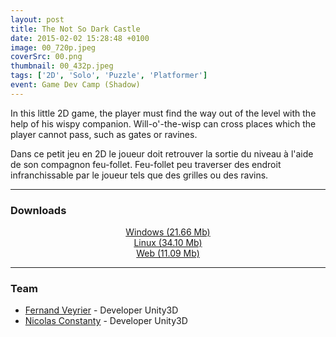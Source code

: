 ```yaml
---
layout: post
title: The Not So Dark Castle
date: 2015-02-02 15:28:48 +0100
image: 00_720p.jpeg
coverSrc: 00.png
thumbnail: 00_432p.jpeg
tags: ['2D', 'Solo', 'Puzzle', 'Platformer']
event: Game Dev Camp (Shadow)
---
```

In this little 2D game, the player must find the way out of the level with the help of his wispy companion. Will-o'-the-wisp can cross places which the player cannot pass, such as gates or ravines.

Dans ce petit jeu en 2D le joueur doit retrouver la sortie du niveau à l'aide de son compagnon feu-follet. Feu-follet peu traverser des endroit infranchissable par le joueur tels que des grilles ou des ravins.

***

### Downloads
<p style="text-align: center;margin: 0;"><a href="https://1drv.ms/u/s!AoYk8X2I2PMgmfNSjZeqTI85UwFO0Q?e=vikseW">Windows (21.66 Mb)</a></p>
<p style="text-align: center;margin: 0;"><a href="https://1drv.ms/u/s!AoYk8X2I2PMgg5dZiLP1pS7WSThlcg?e=B2WPEi">Linux (34.10 Mb)</a></p>
<p style="text-align: center;margin: 0;"><a href="https://1drv.ms/u/s!AoYk8X2I2PMgmfNTSsYg6PfuTSXH1A?e=VxUzGl">Web (11.09 Mb)</a></p>

***

### Team
* [Fernand Veyrier](https://www.linkedin.com/in/fernand-veyrier-26372596/) - Developer Unity3D
* [Nicolas Constanty](https://fr.linkedin.com/in/nicolas-constanty-653232113) - Developer Unity3D
